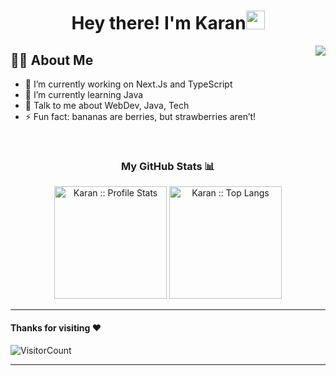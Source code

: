 <div align="center">
  
<h1>Hey there! I'm Karan<img src="https://media.giphy.com/media/hvRJCLFzcasrR4ia7z/giphy.gif" width="30px"></h1>

</div>

<img align="right" src="./codingcat.gif"/>

## 🙋‍♂️ About Me
- 🔭 I’m currently working on Next.Js and TypeScript
- 🌱 I’m currently learning Java
- 💬 Talk to me about WebDev, Java, Tech
- ⚡ Fun fact: bananas are berries, but strawberries aren’t!

<br/>


<h3 align="center">My GitHub Stats 📊 </h3>
<p align="center">
  <img height="180em" src="https://github-readme-stats.vercel.app/api?username=karranx&theme=tokyonight&show_icons=true&hide_border=true&count_private=true" alt="Karan :: Profile Stats" />
  <img height="180em" src="https://github-readme-stats.vercel.app/api/top-langs/?username=karranx&langs_count=8&theme=tokyonight&layout=compact&hide_border=true" alt="Karan :: Top Langs" />
</p>

-----

#### Thanks for visiting :heart:
![VisitorCount](https://profile-counter.glitch.me/ritishkhanna/count.svg)


---

